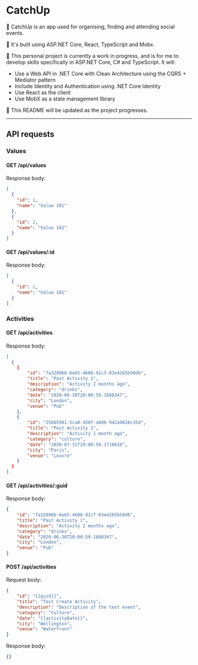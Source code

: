 # CatchUp

👐 CatchUp is an app used for organising, finding and attending social events.

🔨 It's built using ASP.NET Core, React, TypeScript and Mobx.

🌱 This personal project is currently a work in progress, and is for me to develop skills specifically in ASP.NET Core, C# and TypeScript. It will:

-   Use a Web API in .NET Core with Clean Architecture using the CQRS + Mediator pattern
-   Include Identity and Authentication using .NET Core Identity
-   Use React as the client
-   Use MobX as a state management library

💾 This README will be updated as the project progresses.

---

## API requests

### Values

#### GET /api/values

Response body:

```JSON
[
  {
    "id": 1,
    "name": "Value 101"
  },
  {
    "id": 2,
    "name": "Value 102"
  }
]
```

#### GET /api/values/:id

Response body:

```JSON
[
  {
    "id": 1,
    "name": "Value 101"
  }
]
```

### Activities

#### GET /api/activities

Response body:

```JSON
[
  {
    {
        "id": "7a32896b-6e65-4686-91cf-03e4265b50d6",
        "title": "Past Activity 1",
        "description": "Activity 2 months ago",
        "category": "drinks",
        "date": "2020-06-30T20:00:59.1688347",
        "city": "London",
        "venue": "Pub"
    },
    {
        "id": "25665981-5ca8-450f-a0d6-942a9828c35d",
        "title": "Past Activity 2",
        "description": "Activity 1 month ago",
        "category": "culture",
        "date": "2020-07-31T20:00:59.1710618",
        "city": "Paris",
        "venue": "Louvre"
    }
  }
]
```

#### GET /api/activities/:guid

Response body:

```JSON
{
    "id": "7a32896b-6e65-4686-91cf-03e4265b50d6",
    "title": "Past Activity 1",
    "description": "Activity 2 months ago",
    "category": "drinks",
    "date": "2020-06-30T20:00:59.1688347",
    "city": "London",
    "venue": "Pub"
}
```

#### POST /api/activities

Request body:

```JSON
{
	"id": "{{guid}}",
	"title": "Test Create Activity",
	"description": "Description of the test event",
	"category": "Culture",
	"date": "{{activityDate}}",
	"city": "Wellington",
	"venue": "Waterfront"
}
```

Response body:

```JSON
{}
```